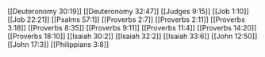 [[Deuteronomy 30:19]]
[[Deuteronomy 32:47]]
[[Judges 9:15]]
[[Job 1:10]]
[[Job 22:21]]
[[Psalms 57:1]]
[[Proverbs 2:7]]
[[Proverbs 2:11]]
[[Proverbs 3:18]]
[[Proverbs 8:35]]
[[Proverbs 9:11]]
[[Proverbs 11:4]]
[[Proverbs 14:20]]
[[Proverbs 18:10]]
[[Isaiah 30:2]]
[[Isaiah 32:2]]
[[Isaiah 33:6]]
[[John 12:50]]
[[John 17:3]]
[[Philippians 3:8]]
